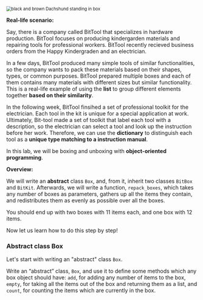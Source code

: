 <!--title={Abstract Class: Box}-->

<!--badges={Python:45, Software Engineering:18, Tinkerer:18}-->

<!--concepts={class_method.mdx, python_objects.mdx, Inheritance.mdx, add_in_childclass.mdx}-->

<img src="https://images.unsplash.com/photo-1520038410233-7141be7e6f97?ixlib=rb-1.2.1&amp;ixid=eyJhcHBfaWQiOjEyMDd9&amp;auto=format&amp;fit=crop&amp;w=800&amp;q=80" alt="black and brown Dachshund standing in box" style="zoom: 80%;" />



**Real-life scenario:**

Say, there is a company called BitTool that specializes in hardware production. BitTool focuses on producing  kindergarden materials and repairing tools for professional workers. BitTool recently recieved business orders from the Happy Kindergraden and an electrician.

In a few days, BitTool produced many simple tools of similar functionalities, so the company wants to pack these materials based on their shapes, types, or common purposes. BitTool prepared multiple boxes and each of them contains many materials with different sizes but similar functionality. This is a real-life example of using the **list** to group different elements together **based on their similarity**.

In the following week, BitTool finsihed a set of professional toolkit for the electrician. Each tool in the kit is unique for a special application at work. Ultimately, Bit-tool made a set of toolkit that label each tool with a description, so the electrician can select a tool and look up the instruction before her work. Therefore, we can use the **dictionary** to distinguish each tool as a **unique type matching to a instruction manual**.



In this lab, we will be boxing and unboxing with **object-oriented programming**. 

**Overview:**

We will write an **abstract** class `Box`, and, from it, inherit two classes `BitBox` and `BitKit`.  Afterwards, we will write a function,  `repack_boxes`, which takes any number of boxes as parameters, gathers up all the items they contain, and redistributes them as evenly as possible over all the boxes. 



You should end up with two boxes with 11 items each, and one box with 12 items.

Now let us learn how to do this step by step!

### **Abstract class Box**

Let's start with writing an "abstract" class `Box`.

Write an “abstract” class, `Box`, and use it to define some methods which any box object should have: `add`, for adding any number of items to the box, `empty`, for taking all the items out of the box and returning them as a list, and `count`, for counting the items which are currently in the box.